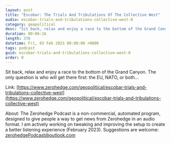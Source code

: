 ```yaml
---
layout: post
title: "Escobar: The Trials And Tribulations Of The Collective West"
audio: escobar-trials-and-tribulations-collective-west-0
category: geopolitical
desc: "Sit back, relax and enjoy a race to the bottom of the Grand Canyon. The only question is who will get there first: the EU, NATO, or both..."
duration: 00:06:16
length: 376
datetime: Fri, 03 Feb 2023 00:00:00 +0000
tags: podcast
guid: escobar-trials-and-tribulations-collective-west-0
order: 0
---
```

Sit back, relax and enjoy a race to the bottom of the Grand Canyon. The only question is who will get there first: the EU, NATO, or both...

Link: [https://www.zerohedge.com/geopolitical/escobar-trials-and-tribulations-collective-west](https://www.zerohedge.com/geopolitical/escobar-trials-and-tribulations-collective-west)

About: The Zerohedge Podcast is a non-commercial, automated program, designed to give people a way to get news from Zerohedge in an audio format.  I am actively working on tweaking and improving the setup to create a better listening experience (February 2023).  Suggestions are welcome: [zerohedgePodcast@outlook.com](mailto:zerohedgePodcast@outlook.com)